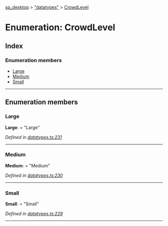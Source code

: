 [sp_desktop](../README.md) > ["datatypes"](../modules/_datatypes_.md) > [CrowdLevel](../enums/_datatypes_.crowdlevel.md)

# Enumeration: CrowdLevel

## Index

### Enumeration members

* [Large](_datatypes_.crowdlevel.md#large)
* [Medium](_datatypes_.crowdlevel.md#medium)
* [Small](_datatypes_.crowdlevel.md#small)

---

## Enumeration members

<a id="large"></a>

###  Large

**Large**:  = "Large"

*Defined in [datatypes.ts:231](https://github.com/sammy0025/SP_Desktop/blob/95cf60f/src/datatypes.ts#L231)*

___
<a id="medium"></a>

###  Medium

**Medium**:  = "Medium"

*Defined in [datatypes.ts:230](https://github.com/sammy0025/SP_Desktop/blob/95cf60f/src/datatypes.ts#L230)*

___
<a id="small"></a>

###  Small

**Small**:  = "Small"

*Defined in [datatypes.ts:229](https://github.com/sammy0025/SP_Desktop/blob/95cf60f/src/datatypes.ts#L229)*

___


